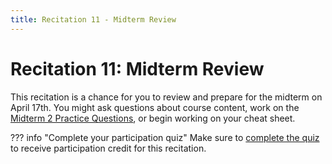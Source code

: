 ```yaml
---
title: Recitation 11 - Midterm Review
---
```


# Recitation 11: Midterm Review

This recitation is a chance for you to review and prepare for the midterm on April 17th. You might ask questions about course content, work on the [Midterm 2 Practice Questions](https://docs.google.com/document/d/1EsLks8giDRKo8wKeJO-FFy9JhBuylTzS_F8zIkxmJFQ/edit?usp=sharing), or begin working on your cheat sheet.

??? info "Complete your participation quiz"
Make sure to [complete the quiz](https://www.gradescope.com/courses/942846/assignments/6014229) to receive participation credit for this recitation.
